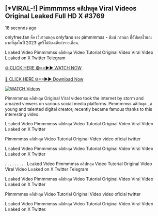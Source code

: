 ## [*VIRAL-!] Pimmmmss คลิปหลุด  Viral Videos Original Leaked Full HD X #3769

18 seconds ago

onlyfree.fan คือ เว็บรวมหลุด onlyfans ของ pimmmmss - พิมพ์ กรกนก ที่อัปเดตไวและมากที่สุดในปี 2023 ดูฟรีไม่ต้องเสียค่ารายเดือน.

L𝚎aked Video Pimmmmss คลิปหลุด  Video Tutorial Original Video Viral Video L𝚎aked on X Twitter Telegram

[🌐 CLICK HERE 🟢==►► WATCH NOW](https://russelviper69.blogspot.com/p/viral-tv.html)

[🔴 CLICK HERE 🌐==►► Download Now](https://russelviper69.blogspot.com/p/viral-tv.html)

[![WATCH Videos](https://i.imgur.com/dJHk4Zq.gif)](https://russelviper69.blogspot.com/p/viral-tv.html)

Pimmmmss คลิปหลุด  Original Viral video took the internet by storm and amazed viewers on various social media platforms. Pimmmmss คลิปหลุด , a young and talented digital creator, recently became famous thanks to this interesting video.

L𝚎aked Video Pimmmmss คลิปหลุด  Video Tutorial Original Video Viral Video L𝚎aked on X Twitter

Pimmmmss คลิปหลุด  Video Tutorial Original Video video oficial twitter

L𝚎aked Video Pimmmmss คลิปหลุด  Video Tutorial Original Video Viral Video L𝚎aked on X Twitter

. . . . . . . . . L𝚎aked Video Pimmmmss คลิปหลุด  Video Tutorial Original Video Viral Video L𝚎aked on X Twitter Telegram

L𝚎aked Video Pimmmmss คลิปหลุด  Video Tutorial Original Video Viral Video L𝚎aked on X Twitter

Pimmmmss คลิปหลุด  Video Tutorial Original Video video oficial twitter

L𝚎aked Video Pimmmmss คลิปหลุด  Video Tutorial Original Video Viral Video L𝚎aked on X Twitter.
